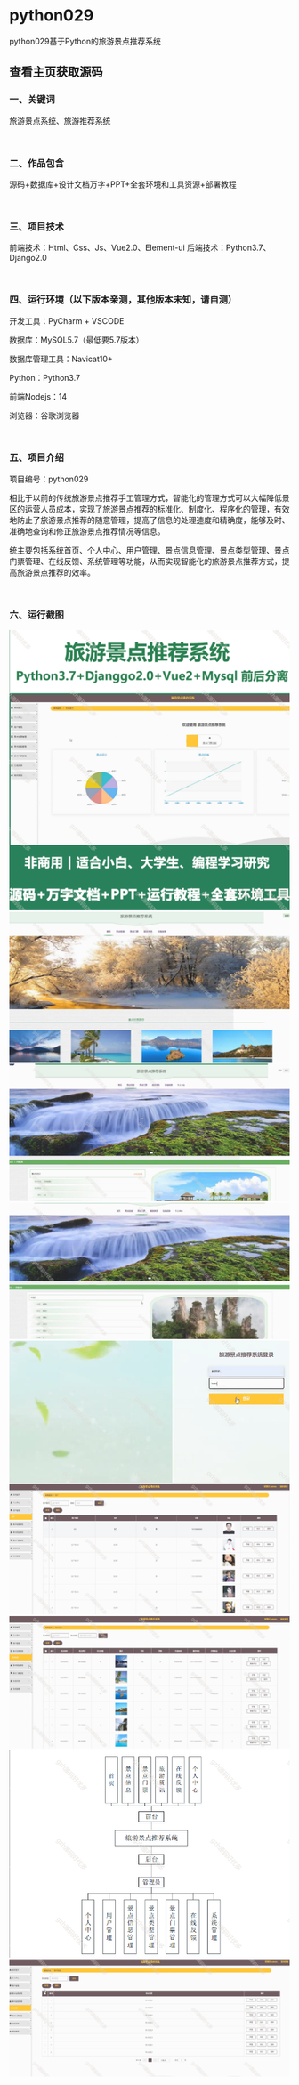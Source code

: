 # python029
python029基于Python的旅游景点推荐系统
 
## 查看主页获取源码


### 一、关键词

旅游景点系统、旅游推荐系统

<br/>

### 二、作品包含

源码+数据库+设计文档万字+PPT+全套环境和工具资源+部署教程


<br/>

### 三、项目技术

前端技术：Html、Css、Js、Vue2.0、Element-ui
后端技术：Python3.7、Django2.0

  

<br/>

### 四、运行环境（以下版本亲测，其他版本未知，请自测）

开发工具：PyCharm + VSCODE

数据库：MySQL5.7（最低要5.7版本）

数据库管理工具：Navicat10+

Python：Python3.7

前端Nodejs：14

浏览器：谷歌浏览器



<br/>

### 五、项目介绍

项目编号：python029

相比于以前的传统旅游景点推荐手工管理方式，智能化的管理方式可以大幅降低景区的运营人员成本，实现了旅游景点推荐的标准化、制度化、程序化的管理，有效地防止了旅游景点推荐的随意管理，提高了信息的处理速度和精确度，能够及时、准确地查询和修正旅游景点推荐情况等信息。

统主要包括系统首页、个人中心、用户管理、景点信息管理、景点类型管理、景点门票管理、在线反馈、系统管理等功能，从而实现智能化的旅游景点推荐方式，提高旅游景点推荐的效率。


<br/>

### 六、运行截图

![cover.png](./cover.png)
![1.png](./1.png)
![2.png](./2.png)
![3.png](./3.png)
![4.png](./4.png)
![5.png](./5.png)
![6.png](./6.png)
![7.png](./7.png)
![8.png](./8.png)
